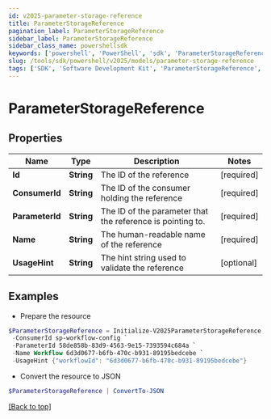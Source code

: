 ```yaml
---
id: v2025-parameter-storage-reference
title: ParameterStorageReference
pagination_label: ParameterStorageReference
sidebar_label: ParameterStorageReference
sidebar_class_name: powershellsdk
keywords: ['powershell', 'PowerShell', 'sdk', 'ParameterStorageReference', 'V2025ParameterStorageReference'] 
slug: /tools/sdk/powershell/v2025/models/parameter-storage-reference
tags: ['SDK', 'Software Development Kit', 'ParameterStorageReference', 'V2025ParameterStorageReference']
---
```



# ParameterStorageReference

## Properties

Name | Type | Description | Notes
------------ | ------------- | ------------- | -------------
**Id** | **String** | The ID of the reference | [required]
**ConsumerId** | **String** | The ID of the consumer holding the reference | [required]
**ParameterId** | **String** | The ID of the parameter that the reference is pointing to. | [required]
**Name** | **String** | The human-readable name of the reference | [required]
**UsageHint** | **String** | The hint string used to validate the reference | [optional] 

## Examples

- Prepare the resource
```powershell
$ParameterStorageReference = Initialize-V2025ParameterStorageReference  -Id 4018c3ec-2714-42b5-92e8-232b17333b52 `
 -ConsumerId sp-workflow-config `
 -ParameterId 58de858b-83d9-4563-9e15-7393594c684a `
 -Name Workflow 6d3d0677-b6fb-470c-b931-89195bedcebe `
 -UsageHint {"workflowId": "6d3d0677-b6fb-470c-b931-89195bedcebe"}
```

- Convert the resource to JSON
```powershell
$ParameterStorageReference | ConvertTo-JSON
```


[[Back to top]](#) 

